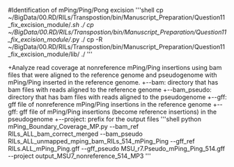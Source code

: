 #Identification of mPing/Ping/Pong excision
'''shell
cp ~/BigData/00.RD/RILs/Transpostion/bin/Manuscript_Preparation/Question11_fix_excision_module/*.sh ./
cp ~/BigData/00.RD/RILs/Transpostion/bin/Manuscript_Preparation/Question11_fix_excision_module/*.py ./
cp -R ~/BigData/00.RD/RILs/Transpostion/bin/Manuscript_Preparation/Question11_fix_excision_module/lib/ ./
'''

+Analyze read coverage at nonreference mPing/Ping insertions using bam files that were aligned to the reference genome and pseudogenome with mPing/Ping inserted in the reference genome.
+--bam: directory that has bam files with reads aligned to the reference genome
+--bam_pseudo: directory that has bam files with reads aligned to the pseudogenome
+--gff: gff file of nonreference mPing/Ping insertions in the reference genome
+--gff: gff file of mPing/Ping insertions (become reference insertions) in the pseudogenome
+--project: prefix for the output files 
'''shell
python mPing_Boundary_Coverage_MP.py --bam_ref RILs_ALL_bam_correct_merged --bam_pseudo RILs_ALL_unmapped_mping_bam_RILs_514_mPing_Ping --gff_ref RILs.ALL_mPing_Ping.gff --gff_pseudo MSU_r7.Pseudo_mPing_Ping_514.gff --project output_MSU7_nonreference_514_MP3
'''


